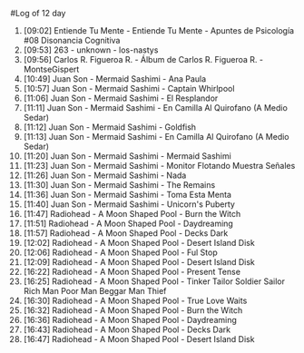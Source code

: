 #Log of 12 day

1. [09:02] Entiende Tu Mente - Entiende Tu Mente - Apuntes de Psicología #08 Disonancia Cognitiva
1. [09:53] 263 - unknown - los-nastys
1. [09:56] Carlos R. Figueroa R. - Álbum de Carlos R. Figueroa R. - MontseGispert
1. [10:49] Juan Son - Mermaid Sashimi - Ana Paula
1. [10:57] Juan Son - Mermaid Sashimi - Captain Whirlpool
1. [11:06] Juan Son - Mermaid Sashimi - El Resplandor
1. [11:11] Juan Son - Mermaid Sashimi - En Camilla Al Quirofano (A Medio Sedar)
1. [11:12] Juan Son - Mermaid Sashimi - Goldfish
1. [11:13] Juan Son - Mermaid Sashimi - En Camilla Al Quirofano (A Medio Sedar)
1. [11:20] Juan Son - Mermaid Sashimi - Mermaid Sashimi
1. [11:23] Juan Son - Mermaid Sashimi - Monitor Flotando Muestra Señales
1. [11:26] Juan Son - Mermaid Sashimi - Nada
1. [11:30] Juan Son - Mermaid Sashimi - The Remains
1. [11:36] Juan Son - Mermaid Sashimi - Toma Esta Menta
1. [11:40] Juan Son - Mermaid Sashimi - Unicorn's Puberty
1. [11:47] Radiohead - A Moon Shaped Pool - Burn the Witch
1. [11:51] Radiohead - A Moon Shaped Pool - Daydreaming
1. [11:57] Radiohead - A Moon Shaped Pool - Decks Dark
1. [12:02] Radiohead - A Moon Shaped Pool - Desert Island Disk
1. [12:06] Radiohead - A Moon Shaped Pool - Ful Stop
1. [12:09] Radiohead - A Moon Shaped Pool - Desert Island Disk
1. [16:22] Radiohead - A Moon Shaped Pool - Present Tense
1. [16:25] Radiohead - A Moon Shaped Pool - Tinker Tailor Soldier Sailor Rich Man Poor Man Beggar Man Thief
1. [16:30] Radiohead - A Moon Shaped Pool - True Love Waits
1. [16:32] Radiohead - A Moon Shaped Pool - Burn the Witch
1. [16:36] Radiohead - A Moon Shaped Pool - Daydreaming
1. [16:43] Radiohead - A Moon Shaped Pool - Decks Dark
1. [16:47] Radiohead - A Moon Shaped Pool - Desert Island Disk

